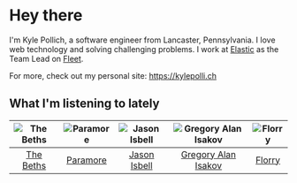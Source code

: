 # Hey there


I'm Kyle Pollich, a software engineer from Lancaster, Pennsylvania. I love web technology and solving challenging problems.
I work at [Elastic](https://www.elastic.co/) as the Team Lead on [Fleet](https://www.elastic.co/guide/en/fleet/current/fleet-overview.html).

For more, check out my personal site: https://kylepolli.ch

## What I'm listening to lately

<!-- begin artists -->
  |![The Beths](https://i.scdn.co/image/ab6761610000f178eb26b0d0de46b77e23675281)|![Paramore](https://i.scdn.co/image/ab6761610000f178b10c34546a4ca2d7faeb8865)|![Jason Isbell](https://i.scdn.co/image/ab6761610000f1789c4def51159843ebc3182b11)|![Gregory Alan Isakov](https://i.scdn.co/image/ab6761610000f1784528d0f9bb51b241561a16f3)|![Florry](https://i.scdn.co/image/ab6761610000f1783242d4d712bd868840b22e2b)|
  |:---:|:---:|:---:|:---:|:---:|
  |[The Beths](https://open.spotify.com/artist/7DjwIxbe8kpw4pqnzAMoin)|[Paramore](https://open.spotify.com/artist/74XFHRwlV6OrjEM0A2NCMF)|[Jason Isbell](https://open.spotify.com/artist/3Q8wgwyVVv0z4UEh1HB0KY)|[Gregory Alan Isakov](https://open.spotify.com/artist/5sXaGoRLSpd7VeyZrLkKwt)|[Florry](https://open.spotify.com/artist/5b1DzFl2lTpE9v5fjAZ9kn)|
<!-- end artists -->

